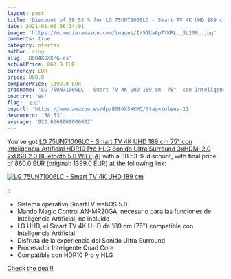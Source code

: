 ```yaml
---
layout: post
title: 'Discount of 38.53 % for LG 75UN71006LC - Smart TV 4K UHD 189 cm '
date: 2021-01-06 06:34:01
image: 'https://m.media-amazon.com/images/I/51UaApTYKRL._SL200_.jpg'
comments: true
category: ofertas
author: ring
slug: 'B084XSXKMG-es'
actualPrice: 860.0 EUR
currency: EUR
price: 860.0
comparePrice: 1399.0 EUR
prodname: 'LG 75UN71006LC - Smart TV 4K UHD 189 cm  75"  con Inteligencia Artificial  HDR10 Pro  HLG  Sonido Ultra Surround  3xHDMI 2.0  2xUSB 2.0  Bluetooth 5.0  WiFi [A]'
country: 'es'
flag: '🇪🇸'
buyurl: 'https://www.amazon.es/dp/B084XSXKMG/?tag=tolees-21'
descuento: '38.53'
average: '922.6668000000002'
---
```


You've got [LG 75UN71006LC - Smart TV 4K UHD 189 cm  75"  con Inteligencia Artificial  HDR10 Pro  HLG  Sonido Ultra Surround  3xHDMI 2.0  2xUSB 2.0  Bluetooth 5.0  WiFi [A]](https://www.amazon.es/dp/B084XSXKMG/?tag=tolees-21) with a  38.53 % discount, with final price of 860.0 EUR (original: 1399.0 EUR) at the following link:

[![LG 75UN71006LC - Smart TV 4K UHD 189 cm ](https://m.media-amazon.com/images/I/51UaApTYKRL._SL200_.jpg)](https://www.amazon.es/dp/B084XSXKMG/?tag=tolees-21)

ℹ️:

- Sistema operativo SmartTV webOS 5.0
- Mando Magic Control AN-MR20GA, necesario para las funciones de Inteligencia Artificial, no incluido
- LG UHD, el Smart TV 4K UHD de 189 cm (75") compatible con Inteligencia Artificial
- Disfruta de la experiencia del Sonido Ultra Surround
- Procesador Inteligente Quad Core
- Compatible con HDR10 Pro y HLG

[Check the deal!!](https://www.amazon.es/dp/B084XSXKMG/?tag=tolees-21)
